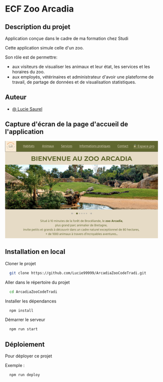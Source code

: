 # ECF Zoo Arcadia

## Description du projet
Application conçue dans le cadre de ma formation chez Studi

Cette application simule celle d'un zoo.

Son rôle est de permettre:
- aux visiteurs de visualiser les animaux et leur état, les services et les horaires du zoo.
- aux employés, vétérinaires et administrateur d'avoir une plateforme de travail, de partage de données et de visualisation statistiques.

## Auteur

- [@ Lucie Saurel](https://github.com/Lucie99999)

## Capture d'écran de la page d'accueil de l'application

![Page d'accueil](./assets/pictures/page_accueil_arcadia.png)
 
## Installation en local

Cloner le projet

```bash
  git clone https://github.com/Lucie99999/ArcadiaZooCodeTradi.git
```

Aller dans le répertoire du projet

```bash
  cd ArcadiaZooCodeTradi
```

Installer les dépendances

```bash
  npm install
```

Démarrer le serveur

```bash
  npm run start
```


## Déploiement

Pour déployer ce projet 

Exemple :

```bash
  npm run deploy
```







